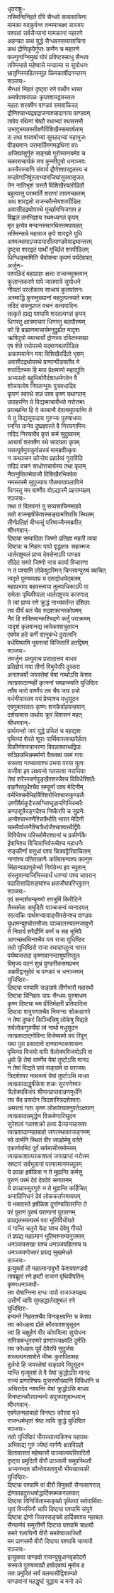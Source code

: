 धृतराष्ट्रः-  
तस्मिन्विनिहते वीरे सैन्धवे सव्यसाचिना  
मामका यदकुर्वन्त तन्ममाचक्ष्व सञ्जय  
पश्यतां सर्वसैन्यानां मामकानां महारणे  
अहन्यत कथं युद्धे सैन्धवस्सव्यसाचिना  
कथं द्रौणिकृपैर्गुप्तः कर्णेन च महारणे  
फल्गुनाग्निमुखं घोरं प्रविष्टस्साधु सैन्धवः  
तस्मिन्हते महेष्वासे मन्दात्मा स सुयोधनः  
भ्रातृभिस्सहितस्सूत किमकार्षीदनन्तरम्  
सञ्जयः-  
सैन्धवं निहतं दृष्ट्वा रणे पार्थेन भारत  
अमर्षवशमापन्नः कृपश्शारद्वतस्ततः  
महता शरवर्षेण पाण्डवं समवाकिरत्  
द्रौणिश्चाभ्यद्रवद्राजन्पश्चादागत्य पाण्डवम्  
तावेव रथिनां श्रेष्ठौ रथाभ्यां रथसत्तमौ  
उभावुभयतस्तीक्ष्णैर्विशिखैस्समवर्षताम्  
स तथा शरवर्षाभ्यां सुमहद्भ्यां महाभुजः  
पीड्यमानः परामार्तिमगमद्रथिनां वरः  
अजिघांसुर्गुरुं सङ्ख्ये गुरोस्तनयमेव च  
चकाराचार्यकं तत्र कुन्तीपुत्रो धनञ्जयः  
अस्त्रैरस्त्राणि संवार्य द्रौणेश्शारद्वतस्य च  
मन्दवेगानिषूंस्ताभ्यामजिघांसुरवासृजत्  
तेन नातिभृशं त्रस्तौ विशिखैरवलोढितौ  
बहुत्वात्तु परामार्तिं शराणां तावगच्छताम्  
अथ शारद्वतो राजन्कौन्तेयशरपीडितः  
अवासीदद्रथोपस्थे मूर्च्छामभिजगाम ह  
विह्वलं तमभिज्ञाय रथमध्यगतं कृपम्  
मृत इत्येव मन्वानस्सारथिस्तमपावहत्  
तस्मिन्सन्ने महाराज कृपे शारद्वते युधि  
अश्वत्थामाऽप्यपायासीत्पाण्डवेयाद्रथान्तरम्  
दृष्ट्वा शारद्वतं पार्थो मूर्च्छितं शरपीडितम्  
धिग्धिङ्मामिति चैवोक्त्वा कृपणं पर्यदेवयत्  
अर्जुनः-  
पश्यन्निदं महाप्राज्ञः क्षत्ता राजानमुक्तवान्  
कुलान्तकरणे पापे जातमात्रे सुयोधने  
नीयतां परलोकाय साध्वयं कुलपांसनः  
अस्माद्धि कुरुमुख्यानां महदुत्पत्स्यते भयम्  
तदिदं समनुप्राप्तं वचनं सत्यवादिनः  
तत्कृते ह्यद्य पश्यामि शरतल्पगतं कृपम्  
धिगस्तु क्षात्रमाचारं धिगस्तु बलपौरुषम्  
को हि ब्राह्मणमाचार्यमनुद्रुह्येत मादृशः  
ऋषिपुत्रो ममाचार्यो द्रोणस्य दयितस्सखा  
एष शेते रथोपस्थे मद्बाणबलपीडितः  
अकामयानेन मया विशिखैरर्दितो भृशम्  
अवसीदद्रथोपस्थे प्राणान्पीडयतीव मे  
शरार्दितस्स हि मया प्रेक्षमाणो महाद्युतिः  
अभ्यस्तो बहुभिर्बाणैर्दशाधर्मगतेन वै  
शोचयत्येष निपतन्भूयः पुत्रवधादिव  
कृपणं स्वरथे सन्नं पश्य कृष्ण यथागतम्  
उपाहरन्ति ये विद्यामाचार्येभ्यो नरोत्तमाः  
प्रयच्छन्ति हि ये कामान्वै देवत्वमुपयान्ति ते  
ये तु विद्यामुपादाय गुरुभ्यः पुरुषाधमाः  
घ्नन्ति तानेव दुष्प्रज्ञास्ते वै निरयगामिनः  
तदिदं निरयायैव कृतं कर्म सुदुष्करम्  
आचार्यं शरवर्षेण रथे सादयता कृपम्  
यत्तत्पूर्वमुपाकुर्वन्नस्त्रं मामब्रवीत्कृपः  
न कथञ्चन कौन्तेय प्रहर्तव्यं गुराविति  
तदिदं वचनं साधोराचार्यस्य तथा कृतम्  
नैवानुष्ठितमेवाजौ विशिखैरभिवर्षता  
नमस्तस्मै सुपूज्याय गौतमायापलायिने  
धिगस्तु मम वार्ष्णेय योऽद्यास्मै प्रहराम्यहम्  
सञ्जयः-  
तथा तं विलपन्तं तु सव्यसाचिनमाहवे  
ततो राजन्हृषीकेशस्सङ्ग्रामशिरसि स्थितम्  
तीर्णप्रतिज्ञं बीभत्सुं परिष्वज्यैनमब्रवीत्  
श्रीभगवान्-  
दिष्ठ्या सम्पादिता जिष्णो प्रतिज्ञा महती त्वया  
दिष्ट्या च निहतः पापो वृद्धक्षत्रः सहात्मजः  
धार्तराष्ट्रबलं प्राप्य देवसेनाऽपि पाण्डव  
सीदेत समरे जिष्णो नात्र कार्या विचारणा  
न तं पश्यामि लोकेषुऽस्मिन् चिन्तयन्पुरुषं क्वचित्  
त्वदृते पुरुषव्याघ्र य एतद्योधयेद्बलम्  
महाप्रभावा बहवस्त्वया तुल्याधिकाऽपि वा  
समेताः पृथिवीपाला धार्तराष्ट्रस्य कारणात्  
ते त्वां प्राप्य रणे क्रुद्धं नाभ्यवर्तन्त दंशिताः  
तव वीर्यं बलं चैव रुद्रशक्रान्तकोपमम्  
नैवं हि शक्तिमान्कश्चिद्रणे कर्तुं पराक्रमम्  
यादृशं कृतवानद्य त्वमेकश्शत्रुतापन  
एवमेव हते कर्णे सानुबन्धे दुरात्मनि  
वर्धयिष्यामि भूयस्त्वां विजितारिं हतद्विषम्  
सञ्जयः-  
तमर्जुनः प्रत्युवाच प्रसादात्तव माधव  
प्रतिज्ञेयं मया तीर्णा विबुधैरपि दुस्तरा  
अनाश्चर्यो जयस्तेषां येषां नाथोऽसि केशव  
त्वत्प्रसादान्महीं कृत्स्नां सम्प्राप्स्यति युधिष्ठिरः  
तवैष भारो वार्ष्णेय तव चैष जयः प्रभो  
वर्धनीयास्तव वयं प्रेष्याश्च मधुसूदन  
एवमुक्तस्ततः कृष्णः शनकैर्वाहयन्हयान्  
दर्शयामास पार्थाय क्रूरं विशसनं महत्  
श्रीभगवान्-  
प्रार्थयन्तो जयं युद्धे प्रथितं च महद्यशः  
पृथिव्यां शेरते शूराः पार्थिवास्त्वच्छरैर्हताः  
विकीर्णशस्त्राभरणा विपन्नाश्वरथद्विपाः  
सञ्छिन्नभिन्नमर्माणो वैक्लब्यं परमं गताः  
ससत्वा गतसत्वाश्च प्रभया परया युताः  
सजीवा इव लक्ष्यन्ते गतसत्वा नराधिपाः  
तेषां शरैस्स्वर्णपुङ्खैश्शस्त्रैश्च विविधैश्शितैः  
वाहनैरायुधैश्चैव सम्पूर्णां पश्य मेदिनीम्  
वर्मभिश्चर्मभिर्हारैश्शिरोभिश्चारुकुण्डलैः  
उष्णीषैर्मकुटैस्स्रग्भिश्चूडामणिभिरम्बरैः  
कण्ठसूत्रैरङ्गदैश्च निष्कैरपि च सुप्रभैः  
अन्यैश्चाभरणैश्चित्रैर्भाति भारत मेदिनी  
चामरैर्व्यजनैश्चित्रैर्ध्वजैश्चाश्वरथैर्द्विपैः  
विविधैश्च परिस्तोमैरश्वानां च प्रकीर्णकैः  
ईषाभिश्च विचित्राभिर्वरूथैश्च महाधनैः  
सङ्कीर्णां वसुधां पश्य चित्रपट्टैरिवाचिताम्  
नागांश्च पतितान्नागैः कल्पितान्पश्य फल्गुन  
सिंहान्वप्रप्रणुन्नेभ्यो गिर्यग्रेभ्य इव च्युतान्  
संस्तूयान्वाजिभिस्सार्धं धरण्यां पश्य चापरान्  
पदातिसादिसङ्घांश्च क्षतजौघपरिप्लुतान्  
सञ्जयः-   
एवं सन्दर्शयन्कृष्णो रणभूमिं किरीटिने  
तैस्समेतः समुदितैः पाञ्चजन्यं व्यनादयत्  
सात्यकिः पार्थमभ्यायाद्भीमसेनश्च पाण्डवः  
युधामन्युश्चोत्तमौजाः पाञ्चालस्यात्मजावुभौ  
ते निवार्य शरैर्द्रौणिं कर्णं च सह भूमिपैः  
आगच्छन्रथिनश्चैव यत्र राजा युधिष्ठिरः  
ततो युधिष्ठिरो राजा रथादाप्लुत्य भारत  
पर्यष्वजत्तदा कृष्णावानन्दाश्रुपरिप्लुतः  
विमृज्य वदनं शुभ्रं पुण्डरीकसमप्रभम्  
अब्रवीद्वासुदेवं च पाण्डवं च धनञ्जयम्  
युधिष्ठिरः-  
दिष्ट्या पश्यामि सङ्ग्रामे तीर्णभारौ महारथौ  
दिष्ट्या विनिहतः पापः सैन्धवः पुरुषाधमः  
कृष्ण दिष्ट्या मम प्रीतिर्महती प्रतिपादिता  
दिष्ट्या शत्रुगणाश्चैव निमग्नाः शोकसागरे  
न तेषां दुष्करं किञ्चित्त्रिषु लोकेषु विद्यते  
सर्वलोकगुरुर्येषां त्वं नाथो मधुसूदन  
त्वत्प्रसादाद्गोविन्द विजेष्यामो वयं रिपून्  
यथा पुरा प्रसादात्ते दानवान्पाकशासनः  
पृथिव्या विजयो वापि त्रैलोक्यविजयोऽपि वा  
ध्रुवो हि तेषां वार्ष्णेय येषां तुष्टोऽसि मानद  
न तेषां विद्यते पापं सङ्ग्रामे वा पराजयः  
त्रिदशेश्वर नाथस्त्वं येषां तुष्टोऽसि माधव  
त्वत्प्रसादाद्धृषीकेश शक्रः सुरगणेश्वरः  
त्रैलोक्यविजयं श्रीमान्प्राप्तवान्रणमूर्धनि  
तव चैव प्रसादेन त्रिदशास्त्रिदशेश्वराः  
अमरत्वं गताः कृष्ण लोकांश्चाश्नुवतेऽक्षयान्  
त्वत्प्रसादसमृद्धेन विक्रमेणारिसूदन  
सुरेशत्वं गतश्शक्रो हत्वा दैत्यान्सहस्रशः  
त्वत्प्रसादान्महाबाहो जगत्स्थावरजङ्गमम्  
स्वे वर्त्मनि स्थितं वीर जपहोमेषु वर्तते  
एकार्णवमिदं पूर्वं सर्वमासीत्तमोमयम्  
त्वत्प्रकाशात्परकाशत्वं जगत्प्राप्तं नरोत्तम  
स्रष्टारं सर्वभूतानां परमात्मानमच्युतम्  
ये प्रपन्ना हृषीकेश न ते मुह्यन्ति कर्मसु  
पुराणं परमं देवं देवदेवं सनातनम्  
ये प्रपन्नास्सुरगुरुं न ते मुह्यन्ति कर्हिचित्  
अनादिनिधनं देवं लोककर्तारमव्ययम्  
ये भक्तास्ते हृषीकेश दुर्गाण्यतितरन्ति ते  
परं पुराणं पुरुषं पराणानां पुरातनम्  
प्रपद्यतस्तत्परमं परा भूतिर्विधीयते  
यं गान्ति चतुरो वेदा यश्च देवेषु गीयते  
तं प्रपद्य महात्मानं भूतिमश्नाम्यनुत्तमाम्  
धनञ्जयसखा यश्च धनञ्जयहितश्च यः  
धनञ्जयगोप्तारं प्रपद्य सुखमेधते  
सञ्जयः-  
इत्युक्तौ तौ महात्मानावुभौ केशवपाण्डवौ  
तावब्रूतां रणे हृष्टौ राजानं पृथिवीपतिम्  
कृष्णधनञ्जयौ-  
तव रोषाग्निना दग्धः पापो राजञ्जयद्रथः  
उत्तीर्णं चापि सुमहद्धार्तराष्ट्रबलं रणे  
युधिष्ठिरः-  
हन्यन्ते निहताश्चैव विनङ्क्ष्यन्ति च केशव  
तव क्रोधहता ह्येते कौरवाश्शत्रुसूदन  
त्वां हि चक्षुर्हणं वीर कोपयित्वा सुयोधनः  
समित्रबन्धुस्समरे प्राणांस्त्यक्ष्यति दुर्मतिः  
तव क्रोधहतः पूर्वं देवैरपि सुदुर्जयः  
शरतल्पगतश्शेते भीष्मः कुरुपितामहः  
दुर्लभो हि जयस्तेषां सङ्ग्रामे रिपुसूदन  
यान्ति मृत्युवशं ते वै येषां क्रुद्धोऽसि मानद  
राज्यं प्राणाश्श्रियः पुत्रास्सौख्यानि विविधानि च  
अचिरादेव नश्यन्ति येषां क्रुद्धोऽसि माधव  
विनष्टान्कौरवान्मन्ये सपुत्रपशुबान्धवान्  
श्रीभगवान्-  
एवमेतन्महाबाहो विनष्टाः कौरवा मृधे  
राजन्धर्मभृतां श्रेष्ठ त्वयि क्रुद्धे युधिष्ठिर  
सञ्जयः-  
ततो युधिष्ठिरं भीमस्सात्यकिश्च महारथः  
अभिवाद्य गुरुं ज्येष्ठं मार्गणैः क्षतविग्रहौ  
क्षितावास्तां महेष्वासौ पाञ्चाल्यपरिवारितौ  
दृष्ट्वा प्रमुदितौ वीरौ प्राञ्जली समुपस्थितौ  
अभ्यनन्दत कौन्तेयस्तावुभौ भीमसात्यकी  
युधिष्ठिरः-  
दिष्ट्या पश्यामि वां वीरौ विमुक्तौ सैन्यसागरात्  
द्रोणग्राहदुराधर्षाद्धार्दिक्यमकरालयात्  
दिष्ट्या विनिर्जितास्सङ्ख्ये पृथिव्यां सर्वपार्थिवाः  
युवां विजयिनौ चापि दिष्ट्या पश्यामि संयुगे  
दिष्ट्या द्रोणो जितस्सङ्ख्ये हार्दिक्यश्च महाबलः  
सैन्यार्णवं समुत्तीर्णौ दिष्ट्या पश्यामि चाक्षयौ  
समरे श्लाघिनौ वीरौ समरेष्वपराजितौ  
मम प्राणसमौ वीरौ दिष्ट्या पश्यामि चाव्ययौ  
सञ्जयः-  
इत्युक्त्वा पाण्डवो राजन्युयुधानवृकोदरौ  
सस्वजे पुरुषव्याघ्रौ हर्षाद्बाष्पं मुमोच ह  
ततः प्रमुदितं सर्वं बलमासीद्विशाम्पते  
पाण्डवानां महद्धृष्टं युद्धाय च मनो दधे  
